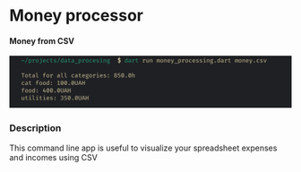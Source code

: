 # Money processor

#### Money from CSV

<img src="/images/screenshot.png"/>

### Description

This command line app is useful to visualize your spreadsheet expenses and incomes using CSV  
